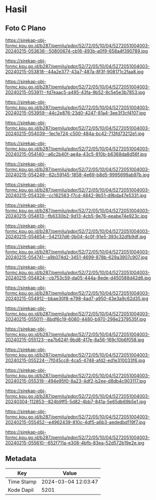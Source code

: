 # Hasil

## Foto C Plano

https://sirekap-obj-formc.kpu.go.id/b287/pemilu/pdpr/52/72/05/10/04/5272051004003-20240215-053636--50800674-cb16-493b-a0f9-658a4f390789.jpg

https://sirekap-obj-formc.kpu.go.id/b287/pemilu/pdpr/52/72/05/10/04/5272051004003-20240215-053818--44a2e377-43a7-487a-8f3f-908171c2faa8.jpg

https://sirekap-obj-formc.kpu.go.id/b287/pemilu/pdpr/52/72/05/10/04/5272051004003-20240215-053911--fd7eaac5-a495-43fa-9b52-8c5e5e3b7853.jpg

https://sirekap-obj-formc.kpu.go.id/b287/pemilu/pdpr/52/72/05/10/04/5272051004003-20240215-053959--44c2e876-23d0-4247-81a4-3ee3f3cf4107.jpg

https://sirekap-obj-formc.kpu.go.id/b287/pemilu/pdpr/52/72/05/10/04/5272051004003-20240215-054039--1ec1e724-c500-484a-bc42-713fd73212e1.jpg

https://sirekap-obj-formc.kpu.go.id/b287/pemilu/pdpr/52/72/05/10/04/5272051004003-20240215-054140--a6c2b40f-ae4a-43c5-810b-b6368da8d56f.jpg

https://sirekap-obj-formc.kpu.go.id/b287/pemilu/pdpr/52/72/05/10/04/5272051004003-20240215-054249--62c59145-1858-4e69-b8d5-9995699ab97b.jpg

https://sirekap-obj-formc.kpu.go.id/b287/pemilu/pdpr/52/72/05/10/04/5272051004003-20240215-054326--cc162563-f7cd-4842-9b51-d9bda47e5331.jpg

https://sirekap-obj-formc.kpu.go.id/b287/pemilu/pdpr/52/72/05/10/04/5272051004003-20240215-054613--fb6330b2-9d13-4cb5-9e76-eeabe74e923c.jpg

https://sirekap-obj-formc.kpu.go.id/b287/pemilu/pdpr/52/72/05/10/04/5272051004003-20240215-054654--542137d6-0b04-4c0f-91e5-393c32dfb9df.jpg

https://sirekap-obj-formc.kpu.go.id/b287/pemilu/pdpr/52/72/05/10/04/5272051004003-20240215-054741--a9b074d2-3451-4699-878b-629a3907c907.jpg

https://sirekap-obj-formc.kpu.go.id/b287/pemilu/pdpr/52/72/05/10/04/5272051004003-20240215-054824--cb753c59-da05-444a-8ede-d450588d42d6.jpg

https://sirekap-obj-formc.kpu.go.id/b287/pemilu/pdpr/52/72/05/10/04/5272051004003-20240215-054912--bbae30f8-e798-4ad7-a950-43e3a9c62d35.jpg

https://sirekap-obj-formc.kpu.go.id/b287/pemilu/pdpr/52/72/05/10/04/5272051004003-20240215-055011--8bdf6c19-6080-4480-b970-298e2379535f.jpg

https://sirekap-obj-formc.kpu.go.id/b287/pemilu/pdpr/52/72/05/10/04/5272051004003-20240215-055123--ea7b624f-9bd8-417e-8a56-169c10b6f058.jpg

https://sirekap-obj-formc.kpu.go.id/b287/pemilu/pdpr/52/72/05/10/04/5272051004003-20240215-055224--7f045cc8-4ca5-4748-afd2-ed1e310033f6.jpg

https://sirekap-obj-formc.kpu.go.id/b287/pemilu/pdpr/52/72/05/10/04/5272051004003-20240215-055319--494e95f0-8a23-4df2-b2ee-d8db4c903117.jpg

https://sirekap-obj-formc.kpu.go.id/b287/pemilu/pdpr/52/72/05/10/04/5272051004003-20240304-112853--824b9ff5-5d82-4bb7-841a-5e65db69b5e1.jpg

https://sirekap-obj-formc.kpu.go.id/b287/pemilu/pdpr/52/72/05/10/04/5272051004003-20240215-055452--e4962439-810c-4df5-a6b3-aededbd119f7.jpg

https://sirekap-obj-formc.kpu.go.id/b287/pemilu/pdpr/52/72/05/10/04/5272051004003-20240215-055610--652f711a-e308-4bfb-83ea-52d572b19e2e.jpg


## Metadata

| Key        | Value               |
| ---------- | ------------------- |
| Time Stamp | 2024-03-04 12:03:47 |
| Kode Dapil | 5201                |



